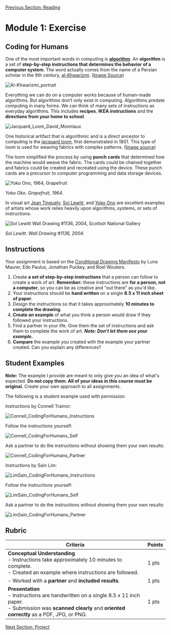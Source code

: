 [Previous Section: Reading](1_READING.md)

# Module 1: Exercise

## Coding for Humans

One of the most important words in computing is [**algorithm**](https://en.wikipedia.org/wiki/Algorithm). An **algorithm** is a set of **step-by-step instructions that determines the behavior of a computer system**. The word actually comes from the name of a Persian scholar in the 9th century, [al-Khwarizmi](https://en.wikipedia.org/wiki/Muhammad_ibn_Musa_al-Khwarizmi). ([Image Source](https://commons.wikimedia.org/wiki/Category:Muhammad_ibn_Musa_al-Khwarizmi#/media/File:Al-Khwarizmi_portrait.jpg))

<img src="images/Al-Khwarizmi_portrait.jpg" alt="Al-Khwarizmi_portrait"  />

Everything we can do on a computer works because of human-made algorithms. But algorithms don’t only exist in computing. Algorithms predate computing in many forms. We can think  of many sets of instructions as everyday algorithms. This includes **recipes**, **IKEA instructions** and the **directions from your home to school**.

<img src="images/Jacquard_Loom_David_Monniaux.jpg" alt="Jacquard_Loom_David_Monniaux"  />

One historical artifact that is algorithmic and is a direct ancestor to computing is the [jacquard loom](https://en.wikipedia.org/wiki/Jacquard_loom), first demonstrated in 1801. This type of loom is used for weaving fabrics with complex patterns. ([Image source](https://commons.wikimedia.org/wiki/File:Jacquard_loom_p1040320.jpg))

The loom simplified the process by using **punch cards** that determined how the machine would weave the fabric. The cards could be chained together and fabrics could be created and recreated using  the device. These punch cards are a precursor to computer programming and data storage devices.

<img src="images/YokoOnoGrapefruit1964.jpg" alt="Yoko Ono, 1964, Grapefruit"  />

*Yoko Oko. Grapefruit, 1964.*

In visual art [Jean Tinguely](http://www.theartstory.org/artist-tinguely-jean.htm), [Sol Lewitt](http://massmoca.org/sol-lewitt/), and [Yoko Ono](https://www.moma.org/explore/inside_out/2015/07/15/happy-belated-birthday-to-yoko-onos-grapefruit/) are excellent examples of artists whose work relies heavily upon algorithms, systems, or sets of instructions. 

![Sol Lewitt Wall Drawing #1136, 2004, Scottish National Gallery](images/SolLewittScottishNationalGallery.jpg)

*Sol Lewitt. Wall Drawing #1136, 2004.*

## Instructions

Your assignment is based on the [Conditional Drawing Manifesto](https://conditionaldesign.org) by Luna Maurer, Edo Paulus, Jonathan Puckey, and Roel Wouters.

1. Create **a set of step-by-step instructions** that a person can follow to create a work of art. **Remember:** these instructions are **for a person, not a computer**, so you can be as creative and "out there" as you'd like.
2. Your instructions should be **hand written** on a single **8.5 x 11 inch sheet of paper**.
3. Design the instructions so that it takes approximately **10 minutes to complete
   the drawing**.
4. **Create an example** of what you think a person would draw if they followed your instructions.
5. Find a partner in your life. Give them the set of instructions and ask them to complete the work of art. ***Note: Don't let them see your example.***
6. **Compare** the example you created with the example your partner created. Can you explain any differences?

## Student Examples

**Note:** The example I provide are meant to only give you an idea of what's expected. **Do not copy them. All of your ideas in this course must be original.** Create your own approach to all assignments.

The following is a student example used with permission:

Instructions by Connell Trainor:

![Connell_CodingForHumans_Instructions](images/Connell_CodingForHumans_Instructions.png)

Follow the instructions yourself:

![Connell_CodingForHumans_Self](images/Connell_CodingForHumans_Self.png)

Ask a partner to do the instructions without showing them your own results:

![Connell_CodingForHumans_Partner](images/Connell_CodingForHumans_Partner.png)

Instructions by Sain Lim:

![LimSain_CodingForHumans_Instructions](images/LimSain_CodingForHumans_Instructions.png)

Follow the instructions yourself:

![LimSain_CodingForHumans_Self](images/LimSain_CodingForHumans_Self.png)

Ask a partner to do the instructions without showing them your own results:

![LimSain_CodingForHumans_Partner](images/LimSain_CodingForHumans_Partner.png)

## Rubric

| Criteria                                                     | Points |
| ------------------------------------------------------------ | ------ |
| **Conceptual Understanding**<br />- Instructions take approximately 10 minutes to complete.<br />- Created an example where instructions are followed. | 1 pts  |
| - Worked with a **partner** and **included results**.        | 1 pts  |
| **Presentation**<br />- Instructions are handwritten on a single 8.5 x 11 inch paper.<br />- Submission was **scanned clearly** and **oriented correctly** as a PDF, JPG, or PNG. | 1 pts  |

[Next Section: Project](3_PROJECT.md)

